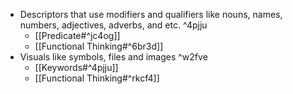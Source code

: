 - Descriptors that use modifiers and qualifiers like nouns, names, numbers, adjectives, adverbs, and etc.  ^4pjju
	- [[Predicate#^jc4og]]
	- [[Functional Thinking#^6br3d]]
- Visuals like symbols, files and images ^w2fve
	- [[Keywords#^4pjju]]
	- [[Functional Thinking#^rkcf4]]